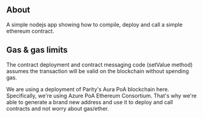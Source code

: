 ## About
A simple nodejs app showing how to compile, deploy and call a simple ethereum contract.

## Gas & gas limits
The contract deployment and contract messaging code (setValue method) assumes the transaction will be valid on
the blockchain without spending gas.

We are using a deployment of Parity's Aura PoA blockchain here. Specifically, we're using Azure PoA Ethereum Consortium.
That's why we're able to generate a brand new address and use it to deploy and call contracts and not worry about gas/ether.
